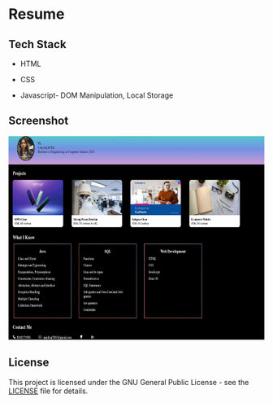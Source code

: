 # Resume


## Tech Stack

- HTML

- CSS
 
- Javascript- DOM Manipulation, Local Storage

## Screenshot
<img src="./image/Screenshot 2023-11-03 222049.png"  width="800"  height="400"/>


## License

This project is licensed under the GNU General Public License - see the [LICENSE](LICENSE) file for details.